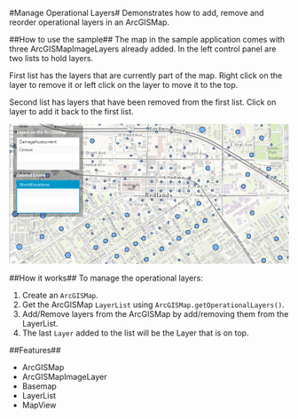 #Manage Operational Layers#
Demonstrates how to add, remove and reorder operational layers in an ArcGISMap.

##How to use the sample##
The map in the sample application comes with three ArcGISMapImageLayers already added. In the left control panel are two lists to hold layers. 

First list has the layers that are currently part of the map. Right click on the layer to remove it or left click on the layer to move it to the top.

Second list has layers that have been removed from the first list. Click on layer to add it back to the first list.

![](ManageOperationalLayers.png)

##How it works##
To manage the operational layers:

1. Create an `ArcGISMap`.  
2. Get the ArcGISMap `LayerList` using `ArcGISMap.getOperationalLayers()`.
3. Add/Remove layers from the ArcGISMap by add/removing them from the LayerList.
4. The last `Layer` added to the list will be the Layer that is on top.

##Features##
- ArcGISMap
- ArcGISMapImageLayer
- Basemap
- LayerList
- MapView
